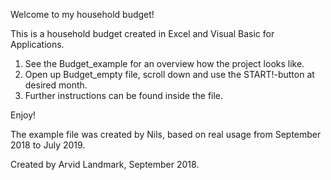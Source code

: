 Welcome to my household budget!

This is a household budget created in Excel and Visual Basic for Applications. 

1. See the Budget_example for an overview how the project looks like.
2. Open up Budget_empty file, scroll down and use the START!-button at desired month. 
3. Further instructions can be found inside the file. 

Enjoy!

The example file was created by Nils, based on real usage from September 2018 to July 2019. 

Created by Arvid Landmark, September 2018. 

